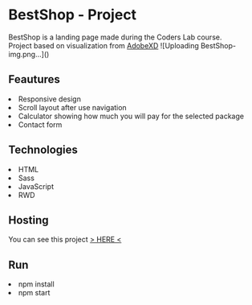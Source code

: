 <h1>BestShop - Project</h1>
BestShop is a landing page made during the Coders Lab course.<br/>
Project based on visualization from <a href="https://xd.adobe.com/view/31804ad0-5f57-46e0-6edf-a5f54c37078a-47b1/grid/">AdobeXD</a>
![Uploading BestShop-img.png…]()

<h2>Feautures</h2>

<li>Responsive design</li>
<li>Scroll layout after use navigation</li>
<li>Calculator showing how much you will pay for the selected package</li>
<li>Contact form</li>

<h2>Technologies</h2>
<li>HTML</li>
<li>Sass</li>
<li>JavaScript</li>
<li>RWD</li>

<h2>Hosting</h2>
You can see this project <a href="https://bestshop-project-mateuszchmiest.netlify.app/">> HERE <</a>

<h2>Run</h2>
<li>npm install</li>
<li>npm start</li>
